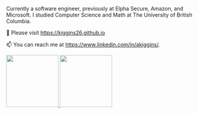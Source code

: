 Currently a software engineer, previously at Elpha Secure, Amazon, and Microsoft. I studied Computer Science and Math at The University of British Columbia. 

🔭 Please visit <a href="https://kiggins26.github.io" target="_blank">https://kiggins26.github.io

📫 You can reach me at  <a href="https://www.linkedin.com/in/akiggins" target="_blank">https://www.linkedin.com/in/akiggins/. 



<p align="left">
<a href="https://github.com/kiggins26">
  <img height="140em" src="https://github-readme-stats.vercel.app/api/?username=kiggins26&count_private=true&show_icons=true&title_color=fff&icon_color=79ff97&text_color=9f9f9f&bg_color=151515&hide=stars" />
  <img height="140em" src="https://github-readme-stats.vercel.app/api/top-langs/?username=kiggins26&count_private=true&layout=compact&show_icons=true&title_color=fff&icon_color=79ff97&text_color=9f9f9f&bg_color=151515&hide=css" />
</a>
</p>


<!--
**Kiggins26/kiggins26** is a ✨ _special_ ✨ repository because its `README.md` (this file) appears on your GitHub profile.

Here are some ideas to get you started:

- 🔭 I’m currently working on ...
- 🌱 I’m currently learning ...
- 👯 I’m looking to collaborate on ...
- 🤔 I’m looking for help with ...
- 💬 Ask me about ...
- 📫 How to reach me: ...
- 😄 Pronouns: ...
- ⚡ Fun fact: ...
- Not showing
-->
